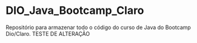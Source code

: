 # DIO_Java_Bootcamp_Claro
Repositório para armazenar todo o código do curso de Java do Bootcamp Dio/Claro.
TESTE DE ALTERAÇÃO
